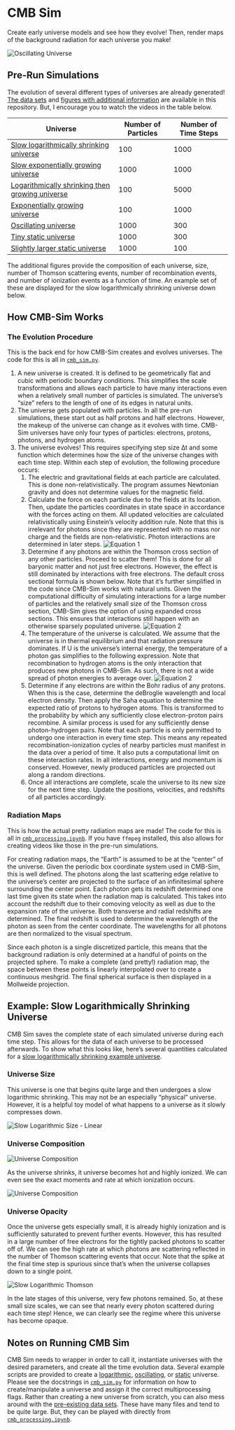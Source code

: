 # CMB Sim

Create early universe models and see how they evolve! Then, render maps of the background radiation for each universe you make!

![Oscillating Universe](Figures/Periodic.gif)

## Pre-Run Simulations

The evolution of several different types of universes are already generated! [The data sets](Data%20Sets) and [figures with additional information](Figures) are available in this repository. But, I encourage you to watch the videos in the table below.

| Universe                                                     | Number of Particles | Number of Time Steps |
| ------------------------------------------------------------ | ------------------- | -------------------- |
| [Slow logarithmically shrinking universe](https://youtu.be/zcKA7e664Zw) | 100                 | 1000                 |
| [Slow exponentially growing universe](https://youtu.be/HDdtpSWe0bA) | 1000                | 1000                 |
| [Logarithmically shrinking then growing universe](https://youtu.be/L5UMsxqhVtE) | 100                 | 5000                 |
| [Exponentially growing universe](https://youtu.be/IZ74dyzGOCs) | 100                 | 1000                 |
| [Oscillating universe](https://youtu.be/dCtzyYYSN6Y)         | 1000                | 300                  |
| [Tiny static universe](https://www.youtube.com/watch?v=_x_g3oanCP8) | 1000                | 300                  |
| [Slightly larger static universe](https://youtu.be/FiM_chzzZQg) | 1000                | 100                  |

The additional figures provide the composition of each universe, size, number of Thomson scattering events, number of recombination events, and number of ionization events as a function of time. An example set of these are displayed for the slow logarithmically shrinking universe down below.

## How CMB-Sim Works

### The Evolution Procedure

This is the back end for how CMB-Sim creates and evolves universes. The code for this is all in [`cmb_sim.py`](cmb_sim.py).

1. A new universe is created. It is defined to be geometrically flat and cubic with periodic boundary conditions. This simplifies the scale transformations and allows each particle to have many interactions even when a relatively small number of particles is simulated. The universe’s “size” refers to the length of one of its edges in natural units.
2. The universe gets populated with particles. In all the pre-run simulations, these start out as half protons and half electrons. However, the makeup of the universe can change as it evolves with time. CMB-Sim universes have only four types of particles: electrons, protons, photons, and hydrogen atoms.
3. The universe evolves! This requires specifying step size Δt and some function which determines how the size of the universe changes with each time step. Within each step of evolution, the following procedure occurs:
    1. The electric and gravitational fields at each particle are calculated. This is done non-relativistically. The program assumes Newtonian gravity and does not determine values for the magnetic field.
    2. Calculate the force on each particle due to the fields at its location. Then, update the particles coordinates in state space in accordance with the forces acting on them. All updated velocities are calculated relativistically using Einstein’s velocity addition rule. Note that this is irrelevant for photons since they are represented with no mass nor charge and the fields are non-relativistic. Photon interactions are determined in later steps.
        ![Equation 1](Equations/eq1.svg)
    3. Determine if any photons are within the Thomson cross section of any other particles. Proceed to scatter them! This is done for all baryonic matter and not just free electrons. However, the effect is still dominated by interactions with free electrons. The default cross sectional formula is shown below. Note that it’s further simplified in the code since CMB-Sim works with natural units. Given the computational difficulty of simulating interactions for a large number of particles and the relatively small size of the Thomson cross section, CMB-Sim gives the option of using expanded cross sections. This ensures that interactions still happen with an otherwise sparsely populated universe.
        ![Equation 2](Equations/eq2.svg)
    4. The temperature of the universe is calculated. We assume that the universe is in thermal equilibrium and that radiation pressure dominates. If U is the universe’s internal energy, the temperature of a photon gas simplifies to the following expression. Note that recombination to hydrogen atoms is the only interaction that produces new photons in CMB-Sim. As such, there is not a wide spread of photon energies to average over.
        ![Equation 2](Equations/eq3.svg)
    5. Determine if any electrons are within the Bohr radius of any protons. When this is the case, determine the deBroglie wavelength and local electron density. Then apply the Saha equation to determine the expected ratio of protons to hydrogen atoms. This is transformed to the probability by which any sufficiently close electron-proton pairs recombine. A similar process is used for any sufficiently dense photon-hydrogen pairs. Note that each particle is only permitted to undergo one interaction in every time step. This means any repeated recombination-ionization cycles of nearby particles must manifest in the data over a period of time. It also puts a computational limit on these interaction rates. In all interactions, energy and momentum is conserved. However, newly produced particles are projected out along a random directions.
    6. Once all interactions are complete, scale the universe to its new size for the next time step. Update the positions, velocities, and redshifts of all particles accordingly.

### Radiation Maps

This is how the actual pretty radiation maps are made! The code for this is all in [`cmb_processing.ipynb`](cmb_processing.ipynb). If you have `ffmpeg` installed, this also allows for creating videos like those in the pre-run simulations.

For creating radiation maps, the “Earth” is assumed to be at the “center” of the universe. Given the periodic box coordinate system used in CMB-Sim, this is well defined. The photons along the last scattering edge relative to the universe’s center are projected to the surface of an infinitesimal sphere surrounding the center point. Each photon gets its redshift determined one last time given its state when the radiation map is calculated. This takes into account the redshift due to their comoving velocity as well as due to the expansion rate of the universe. Both transverse and radial redshifts are determined. The final redshift is used to determine the wavelength of the photon as seen from the center coordinate. The wavelengths for all photons are then normalized to the visual spectrum.

Since each photon is a single discretized particle, this means that the background radiation is only determined at a handful of points on the projected sphere. To make a complete (and pretty!) radiation map, the space between these points is linearly interpolated over to create a continuous meshgrid. The final spherical surface is then displayed in a Mollweide projection.

## Example: Slow Logarithmically Shrinking Universe

CMB Sim saves the complete state of each simulated universe during each time step. This allows for the data of each universe to be processed afterwards. To show what this looks like, here’s several quantities calculated for a [slow logarithmically shrinking example universe](https://www.youtube.com/watch?v=zcKA7e664Zw).

### Universe Size

This universe is one that begins quite large and then undergoes a slow logarithmic shrinking. This may not be an especially “physical” universe. However, it is a helpful toy model of what happens to a universe as it slowly compresses down.

![Slow Logarithmic Size - Linear](Figures/Slow%20Logarithmic%20Size%20-%20Linear.png)

### Universe Composition

![Universe Composition](Figures/Slow%20Logarithmic%20Out.png)

As the universe shrinks, it universe becomes hot and highly ionized. We can even see the exact moments and rate at which ionization occurs.

![Universe Composition](Figures/Slow%20Logarithmic%20Ionization.png)

### Universe Opacity

Once the universe gets especially small, it is already highly ionization and is sufficiently saturated to prevent further events. However, this has resulted in a large number of free electrons for the tightly packed photons to scatter off of. We can see the high rate at which photons are scattering reflected in the number of Thomson scattering events that occur. Note that the spike at the final time step is spurious since that’s when the universe collapses down to a single point.

![Slow Logarithmic Thomson](Figures/Slow%20Logarithmic%20Thomson.png)

 In the late stages of this universe, very few photons remained. So, at these small size scales, we can see that nearly every photon scattered during each time step! Hence, we can clearly see the regime where this universe has become opaque.

## Notes on Running CMB Sim

CMB Sim needs to wrapper in order to call it, instantiate universes with the desired parameters, and create all the time evolution data. Several example scripts are provided to create a [logarithmic](Data%20Sets/logarithmic_run.py), [oscillating](Data%20Sets/periodic_run.py), or [static](Data%20Sets/tiny_run.py) universe. Please see the docstrings in [`cmb_sim.py`](cmb_sim.py) for information on how to create/manipulate a universe and assign it the correct multiprocessing flags. Rather than creating a new universe from scratch, you can also mess around with the [pre-existing data sets](Data%20Sets). These have many files and tend to be quite large. But, they can be played with directly from [`cmb_processing.ipynb`](cmb_processing.ipynb).
